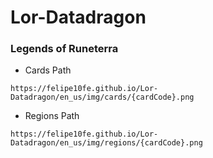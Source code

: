# Lor-Datadragon

### Legends of Runeterra

- Cards Path

`https://felipe10fe.github.io/Lor-Datadragon/en_us/img/cards/{cardCode}.png`

- Regions Path

`https://felipe10fe.github.io/Lor-Datadragon/en_us/img/regions/{cardCode}.png`
